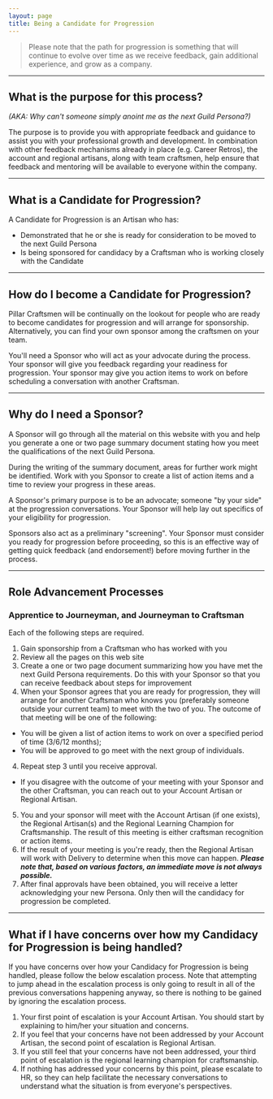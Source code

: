 ```yaml
---
layout: page
title: Being a Candidate for Progression
---
```


> Please note that the path for progression is something that will continue to evolve over time as we receive feedback, gain additional experience, and grow as a company.

---

## What is the purpose for this process?
*(AKA: Why can't someone simply anoint me as the next Guild Persona?)*

The purpose is to provide you with appropriate feedback and guidance to assist you with your professional growth and development.  In combination with other feedback mechanisms already in place (e.g. Career Retros), the account and regional artisans, along with team craftsmen, help ensure that feedback and mentoring will be available to everyone within the company.

---

## What is a Candidate for Progression?
A Candidate for Progression is an Artisan who has:

* Demonstrated that he or she is ready for consideration to be moved to the next Guild Persona
* Is being sponsored for candidacy by a Craftsman who is working closely with the Candidate

---

## How do I become a Candidate for Progression?
Pillar Craftsmen will be continually on the lookout for people who are ready to become candidates for progression and will arrange for sponsorship.  Alternatively, you can find your own sponsor among the craftsmen on your team.

You'll need a Sponsor who will act as your advocate during the process. Your sponsor will give you feedback regarding your readiness for progression. Your sponsor may give you action items to work on before scheduling a conversation with another Craftsman.

---

## Why do I need a Sponsor?
A Sponsor will go through all the material on this website with you and help you generate a one or two page summary document stating how you meet the qualifications of the next Guild Persona.

During the writing of the summary document, areas for further work might be identified. Work with you Sponsor to create a list of action items and a time to review your progress in these areas.

A Sponsor's primary purpose is to be an advocate; someone "by your side" at the progression conversations.  Your Sponsor will help lay out specifics of your eligibility for progression.

Sponsors also act as a preliminary "screening". Your Sponsor must consider you ready for progression before proceeding, so this is an effective way of getting quick feedback (and endorsement!) before moving further in the process.

---

## Role Advancement Processes

### Apprentice to Journeyman, and Journeyman to Craftsman

Each of the following steps are required.

1. Gain sponsorship from a Craftsman who has worked with you
2. Review all the pages on this web site
2. Create a one or two page document summarizing how you have met the next Guild Persona requirements. Do this with your Sponsor so that you can receive feedback about steps for improvement
3. When your Sponsor agrees that you are ready for progression, they will arrange for another Craftsman who knows you (preferably someone outside your current team) to meet with the two of you. The outcome of that meeting will be one of the following:
  * You will be given a list of action items to work on over a specified period of time (3/6/12 months);
  * You will be approved to go meet with the next group of individuals.
4. Repeat step 3 until you receive approval.
  * If you disagree with the outcome of your meeting with your Sponsor and the other Craftsman, you can reach out to your Account Artisan or Regional Artisan.
5. You and your sponsor will meet with the Account Artisan (if one exists), the Regional Artisan(s) and the Regional Learning Champion for Craftsmanship. The result of this meeting is either craftsman recognition or action items.
5. If the result of your meeting is you're ready, then the Regional Artisan will work with Delivery to determine when this move can happen.
***Please note that, based on various factors, an immediate move is not always possible.***
6. After final approvals have been obtained, you will receive a letter acknowledging your new Persona.  Only then will the candidacy for progression be completed.

---

## What if I have concerns over how my Candidacy for Progression is being handled?
If you have concerns over how your Candidacy for Progression is being handled, please follow the below escalation process.  Note that attempting to jump ahead in the escalation process is only going to result in all of the previous conversations happening anyway, so there is nothing to be gained by ignoring the escalation process.

1. Your first point of escalation is your Account Artisan.  You should start by explaining to him/her your situation and concerns.
2. If you feel that your concerns have not been addressed by your Account Artisan, the second point of escalation is Regional Artisan.
3. If you still feel that your concerns have not been addressed, your third point of escalation is the regional learning champion for craftsmanship.
4. If nothing has addressed your concerns by this point, please escalate to HR, so they can help facilitate the necessary conversations to understand what the situation is from everyone's perspectives.
